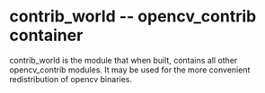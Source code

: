 contrib_world -- opencv_contrib container
=========================================

contrib_world is the module that when built, contains all other opencv_contrib modules.
It may be used for the more convenient redistribution of opencv binaries.

